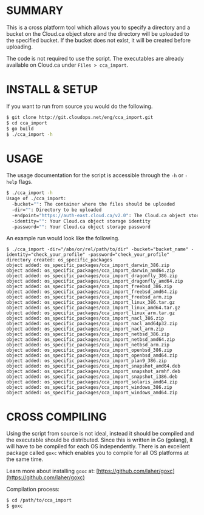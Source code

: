 
SUMMARY
=======

This is a cross platform tool which allows you to specify a directory and a bucket on the Cloud.ca object store and the directory will be uploaded to the specified bucket.  If the bucket does not exist, it will be created before uploading.

The code is not required to use the script.  The executables are already available on Cloud.ca under `Files > cca_import`.


INSTALL & SETUP
===============

If you want to run from source you would do the following.

``` bash
$ git clone http://git.cloudops.net/eng/cca_import.git
$ cd cca_import
$ go build
$ ./cca_import -h
```


USAGE
=====

The usage documentation for the script is accessible through the `-h` or `-help` flags.

``` bash
$ ./cca_import -h
Usage of ./cca_import:
  -bucket="": The container where the files should be uploaded
  -dir="": Directory to be uploaded
  -endpoint="https://auth-east.cloud.ca/v2.0": The Cloud.ca object storage public url
  -identity="": Your Cloud.ca object storage identity
  -password="": Your Cloud.ca object storage password
```

An example run would look like the following.

```
$ ./cca_import -dir="/abs/or/rel/path/to/dir" -bucket="bucket_name" -identity="check_your_profile" -password="check_your_profile"
directory created: os_specific_packages
object added: os_specific_packages/cca_import_darwin_386.zip
object added: os_specific_packages/cca_import_darwin_amd64.zip
object added: os_specific_packages/cca_import_dragonfly_386.zip
object added: os_specific_packages/cca_import_dragonfly_amd64.zip
object added: os_specific_packages/cca_import_freebsd_386.zip
object added: os_specific_packages/cca_import_freebsd_amd64.zip
object added: os_specific_packages/cca_import_freebsd_arm.zip
object added: os_specific_packages/cca_import_linux_386.tar.gz
object added: os_specific_packages/cca_import_linux_amd64.tar.gz
object added: os_specific_packages/cca_import_linux_arm.tar.gz
object added: os_specific_packages/cca_import_nacl_386.zip
object added: os_specific_packages/cca_import_nacl_amd64p32.zip
object added: os_specific_packages/cca_import_nacl_arm.zip
object added: os_specific_packages/cca_import_netbsd_386.zip
object added: os_specific_packages/cca_import_netbsd_amd64.zip
object added: os_specific_packages/cca_import_netbsd_arm.zip
object added: os_specific_packages/cca_import_openbsd_386.zip
object added: os_specific_packages/cca_import_openbsd_amd64.zip
object added: os_specific_packages/cca_import_plan9_386.zip
object added: os_specific_packages/cca_import_snapshot_amd64.deb
object added: os_specific_packages/cca_import_snapshot_armhf.deb
object added: os_specific_packages/cca_import_snapshot_i386.deb
object added: os_specific_packages/cca_import_solaris_amd64.zip
object added: os_specific_packages/cca_import_windows_386.zip
object added: os_specific_packages/cca_import_windows_amd64.zip
```


CROSS COMPILING
===============

Using the script from source is not ideal, instead it should be compiled and the executable should be distributed.  Since this is written in Go (golang), it will have to be compiled for each OS independently.  There is an excellent package called `goxc` which enables you to compile for all OS platforms at the same time.

Learn more about installing `goxc` at: [https://github.com/laher/goxc](https://github.com/laher/goxc)

Compilation process:
``` bash
$ cd /path/to/cca_import
$ goxc
```

